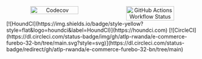 <div style="display: flex; justify-content: center;" align="center">
    <img src="https://codecov.io/gh/atlp/e-commerce-furebo-32-bn/branch/main/graph/badge.svg?token=25aecf2d-ee44-4ac0-9f91-9f9c38ed5412" alt="Codecov" width="50%">
    <img alt="GitHub Actions Workflow Status" src="https://img.shields.io/github/actions/workflow/status/atlp/e-commerce-furebo-32-bn/job.yaml" width="50%">
</div>
[![HoundCI](https://img.shields.io/badge/style-yellow?style=flat&logo=houndci&label=HoundCI)](https://houndci.com)
[![CircleCI](https://dl.circleci.com/status-badge/img/gh/atlp-rwanda/e-commerce-furebo-32-bn/tree/main.svg?style=svg)](https://dl.circleci.com/status-badge/redirect/gh/atlp-rwanda/e-commerce-furebo-32-bn/tree/main)

